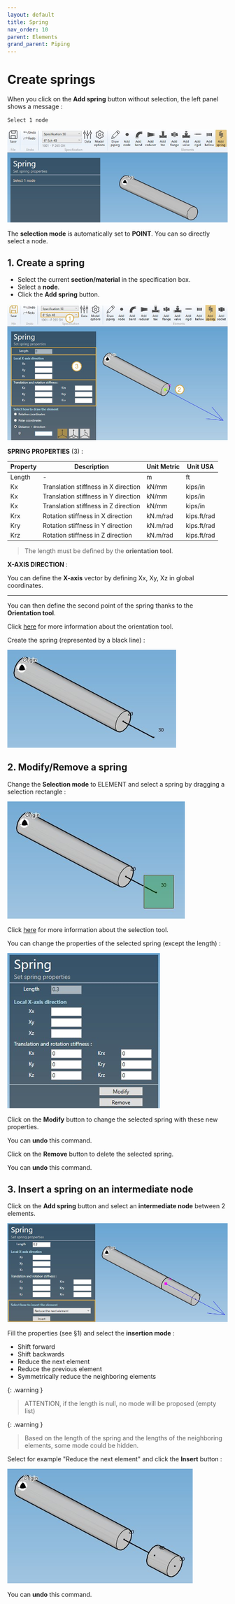 ```yaml
---
layout: default
title: Spring
nav_order: 10
parent: Elements
grand_parent: Piping
---
```


# Create springs

When you click on the **Add spring** button without selection, the left panel shows a message :

    Select 1 node

![Image](../../Images/Spring1.jpg)

The **selection mode** is automatically set to **POINT**. You can so directly select a node.

## 1. Create a spring

- Select the current **section/material** in the specification box.
- Select a **node**.
- Click the **Add spring** button.

![Image](../../Images/Spring2.jpg)

**SPRING PROPERTIES** (3) :

| Property | Description | Unit Metric | Unit USA |
| -------- | --- | ---- | ---- |
| Length | - | m | ft |
| Kx | Translation stiffness in X direction | kN/mm | kips/in |
| Kx | Translation stiffness in Y direction | kN/mm | kips/in |
| Kx | Translation stiffness in Z direction | kN/mm | kips/in |
| Krx | Rotation stiffness in X direction | kN.m/rad | kips.ft/rad |
| Kry | Rotation stiffness in Y direction | kN.m/rad | kips.ft/rad |
| Krz | Rotation stiffness in Z direction | kN.m/rad | kips.ft/rad |

>The length must be defined by the **orientation tool**.

**X-AXIS DIRECTION** :

You can define the **X-axis** vector by defining Xx, Xy, Xz in global coordinates.

---

You can then define the second point of the spring thanks to the **Orientation tool**.

Click [here](https://documentation.metapiping.com/Design/Elements/Orientation.html) for more information about the orientation tool.

Create the spring (represented by a black line) :

![Image](../../Images/Spring3.jpg)

## 2. Modify/Remove a spring

Change the **Selection mode** to ELEMENT and select a spring by dragging a selection rectangle :

![Image](../../Images/Spring4.jpg)

Click [here](https://documentation.metapiping.com/Design/Selection.html) for more information about the selection tool.

You can change the properties of the selected spring (except the length) :

![Image](../../Images/Spring5.jpg)

Click on the **Modify** button to change the selected spring with these new properties.

You can **undo** this command.

Click on the **Remove** button to delete the selected spring.

You can **undo** this command.

## 3. Insert a spring on an intermediate node

Click on the **Add spring** button and select an **intermediate node** between 2 elements.

![Image](../../Images/Spring6.jpg)

Fill the properties (see §1) and select the **insertion mode** :

- Shift forward
- Shift backwards
- Reduce the next element
- Reduce the previous element
- Symmetrically reduce the neighboring elements

{: .warning }
>ATTENTION, if the length is null, no mode will be proposed (empty list)

{: .warning }
>Based on the length of the spring and the lengths of the neighboring elements, some mode could be hidden.

Select for example "Reduce the next element" and click the **Insert** button :

![Image](../../Images/Spring7.jpg)

You can **undo** this command.